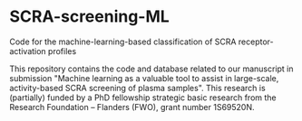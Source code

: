 # SCRA-screening-ML
Code for the machine-learning-based classification of SCRA receptor-activation profiles

This repository contains the code and database related to our manuscript in submission "Machine learning as a valuable tool to assist in large-scale, activity-based SCRA screening of plasma samples". This research is (partially) funded by a PhD fellowship strategic basic research from the Research Foundation – Flanders (FWO), grant number 1S69520N.
